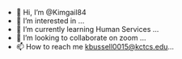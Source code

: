 - 👋 Hi, I’m @Kimgail84
- 👀 I’m interested in ...
- 🌱 I’m currently learning Human Services ...
- 💞️ I’m looking to collaborate on zoom ...
- 📫 How to reach me kbussell0015@kctcs.edu...

<!---
Kimgail84/Kimgail84 is a ✨ special ✨ repository because its `README.md` (this file) appears on your GitHub profile.
You can click the Preview link to take a look at your changes.
--->
